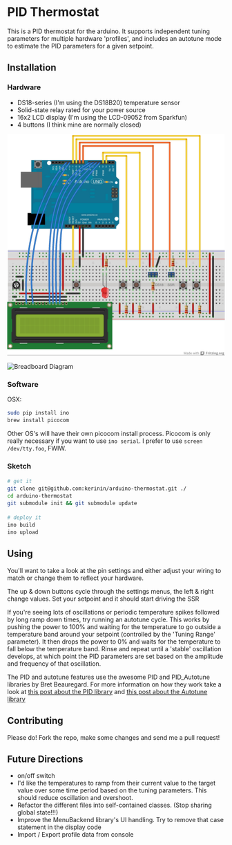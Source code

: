 # PID Thermostat

This is a PID thermostat for the arduino.  It supports independent
tuning parameters for multiple hardware 'profiles', and includes
an autotune mode to estimate the PID parameters for a given setpoint.


## Installation

### Hardware

* DS18-series (I'm using the DS18B20) temperature sensor
* Solid-state relay rated for your power source
* 16x2 LCD display (I'm using the LCD-09052 from Sparkfun)
* 4 buttons (I think mine are normally closed)

![Breadboard Diagram](fritzing/sketch_bb.jpg)

![Breadboard Diagram](fritzing/sketch_schem.png)
### Software

OSX:

``` sh
sudo pip install ino
brew install picocom
```

Other OS's will have their own picocom install process.  Picocom is only
really necessary if you want to use `ino serial`.  I prefer to use 
`screen /dev/tty.foo`, FWIW.

### Sketch

``` sh
# get it
git clone git@github.com:kerinin/arduino-thermostat.git ./
cd arduino-thermostat
git submodule init && git submodule update

# deploy it
ino build
ino upload
```


## Using

You'll want to take a look at the pin settings and either adjust
your wiring to match or change them to reflect your hardware.

The up & down buttons cycle through the settings menus, the left & right
change values.  Set your setpoint and it should start driving the SSR

If you're seeing lots of oscillations or periodic temperature spikes followed 
by long ramp down times, try running an autotune cycle.  This works by pushing
the power to 100% and waiting for the temperature to go outside a temperature
band around your setpoint (controlled by the 'Tuning Range' parameter).  It
then drops the power to 0% and waits for the temperature to fall below the
temperature band.  Rinse and repeat until a 'stable' oscillation develops, at
which point the PID parameters are set based on the amplitude and frequency of
that oscillation.

The PID and autotune features use the awesome PID and PID_Autotune libraries
by Bret Beauregard.  For more information on how they work take a look at
[this post about the PID library](http://brettbeauregard.com/blog/2011/04/improving-the-beginners-pid-introduction/)
and [this post about the Autotune library](http://brettbeauregard.com/blog/2012/01/arduino-pid-autotune-library/)


## Contributing

Please do!  Fork the repo, make some changes and send me a pull request!


## Future Directions

* on/off switch
* I'd like the temperatures to ramp from their current value to the target value over some time period based on 
  the tuning parameters.  This should reduce oscillation and overshoot.
* Refactor the different files into self-contained classes.  (Stop sharing global state!!!)
* Improve the MenuBackend library's UI handling.  Try to remove that case statement in the display code
* Import / Export profile data from console
